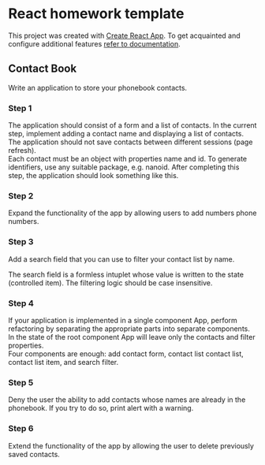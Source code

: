 # React homework template

This project was created with
[Create React App](https://github.com/facebook/create-react-app). To get
acquainted and configure additional features
[refer to documentation](https://facebook.github.io/create-react-app/docs/getting-started).

## Contact Book

Write an application to store your phonebook contacts.

### Step 1

The application should consist of a form and a list of contacts. In the current
step, implement adding a contact name and displaying a list of contacts. The
application should not save contacts between different sessions (page
refresh).<br> Each contact must be an object with properties name and id. To
generate identifiers, use any suitable package, e.g. nanoid. After completing
this step, the application should look something like this.

### Step 2

Expand the functionality of the app by allowing users to add numbers phone
numbers.

### Step 3

Add a search field that you can use to filter your contact list by name.

The search field is a formless intuplet whose value is written to the state
(controlled item). The filtering logic should be case insensitive.

### Step 4

If your application is implemented in a single component App, perform
refactoring by separating the appropriate parts into separate components. In the
state of the root component App will leave only the contacts and filter
properties. <br> Four components are enough: add contact form, contact list
contact list, contact list item, and search filter.

### Step 5

Deny the user the ability to add contacts whose names are already in the
phonebook. If you try to do so, print alert with a warning.

### Step 6

Extend the functionality of the app by allowing the user to delete previously
saved contacts.
